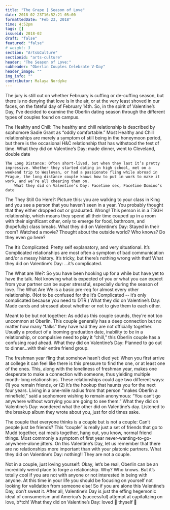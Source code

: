 ```yaml
---
title: "The Grape | Season of Love"
date: 2018-02-23T16:52:21-05:00
formattedDate: "Feb 23, 2018"
time: 4:52pm
tags: []
issueid: 2018-02
draft: "false"
featured: "false"
# weight: 3 
section: "Arts&Culture"
sectionid: "arts-culture"
header: "The Season of Love:"
subheader: "Oberlin Couples Celebrate V-Day"
header_image: ""
img_info: ""
contributor: Malaya Nordyke
---
```

 The jury is still out on whether February is cuffing or de-cuffing season, but there is no denying that love is in the air, or at the very least shoved in our faces, on the fateful day of February 14th.  So, in the spirit of Valentine’s Day, I’ve decided to examine the Oberlin dating season through the different types of couples found on campus. 

The Healthy and Chill: The healthy and chill relationship is described by sophomore Sadie Grant as “oddly comfortable.” Most Healthy and Chill relationships are merely a symptom of still being in the honeymoon period, but there is the occasional H&C relationship that has withstood the test of time.
		What they did on Valentine’s Day: made dinner, went to Cleveland, double date

	The Long Distance: Often short-lived, but when they last it’s pretty impressive. Whether they started dating in high school, met on a weekend trip to Wesleyan, or had a passionate fling while abroad in Prague, the long distance couple knows how to put in work to make it work, and we’re all cheering them on. 
		What they did on Valentine’s Day: Facetime sex, Facetime Domino’s date

The They Still Go Here?: Picture this: you are walking to your class in King and you see a person that you haven’t seen in a year. You probably thought that they either dropped out or graduated. Wrong! This person is in a TSGH relationship, which means they spend all their time couped up in a room with their significant other, only to emerge for food, bathroom, and (hopefully) class breaks. 
	What they did on Valentine’s Day: Stayed in their room? Watched a movie? Thought about the outside world? Who knows? Do they even go here? 

The It’s Complicated: Pretty self explanatory, and very situational. It’s Complicated relationships are most often a symptom of bad communication and/or a messy history. It’s tricky, but there’s nothing wrong with that! 
	What they did on Valentine’s Day: ...it’s complicated. 

The What are We?: So you have been hooking up for a while but have yet to have the talk. Not knowing what is expected of you or what you can expect from your partner can be super stressful, especially during the season of love. The What Are We is a basic pre-req for almost every other relationship. (Not to be confused for the It’s Complicated -- it’s only complicated because you need to DTR.) 
	What they did on Valentine’s Day: Made cards and stressed about whether or not to give them to each other.

Meant to be but not together: As odd as this couple sounds, they’re not too uncommon at Oberlin. This couple generally has a deep connection but no matter how many “talks” they have had they are not officially together. Usually a product of a looming graduation date, inability to be in a relationship, or compulsive need to play it “chill,”  this Oberlin couple has a confusing road ahead. 
	What they did on Valentine’s Day: Planned to go out to dinner…with their entire friend group. 

The freshman year fling that somehow hasn’t died yet: When you first arrive at college it can feel like there is this pressure to find the one, or at least one of the ones. This, along with the loneliness of freshman year, makes one desperate to make a connection with someone, thus yielding multiple month-long relationships. These relationships could age two different ways: (1) you remain friends, or (2) it’s the hookup that haunts you for the next four years. Living in a one-mile radius from that person “makes Oberlin a minefield,” said a sophomore wishing to remain anonymous: “You can’t go anywhere without worrying you are going to see them.”
What they did on Valentine’s Day: wondered what the other did on Valentine’s day. Listened to the breakup album they wrote about you, just for old times sake.

The couple that everyone thinks is a couple but is not a couple: Can’t people just be friends? This “couple” is really just a set of friends that go to Mudd together, eat meals together, hang out, you know, normal friend things. Most commonly a symptom of first year never-wanting-to-go-anywhere-alone jitters. On this Valentine’s Day, let us remember that there are no relationships more important than with your platonic partners. 
What they did on Valentine’s Day: nothing!! They are not a couple. 

Not in a couple, just loving yourself: Okay, let’s be real, Oberlin can be an incredibly weird place to forge a relationship. Why? Who knows. But it’s totally cool if you are not with anyone or not interested in being with anyone. At this time in your life you should be focusing on yourself not looking for validation from someone else! So if you are alone this Valentine’s Day, don’t sweat it. After all, Valentine’s Day is just the effing hegemonic ideal of consumerism and America’s (successful) attempt at capitalizing on love, b*tch!
	What they did on Valentine’s Day: loved 👏 thyself 👏

